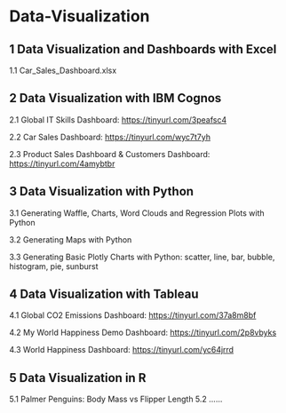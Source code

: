 # Data-Visualization

## 1 Data Visualization and Dashboards with Excel 
   1.1 Car_Sales_Dashboard.xlsx

## 2 Data Visualization with IBM Cognos
   2.1 Global IT Skills Dashboard: https://tinyurl.com/3peafsc4
   
   2.2 Car Sales Dashboard: https://tinyurl.com/wyc7t7yh
   
   2.3 Product Sales Dashboard & Customers Dashboard: https://tinyurl.com/4amybtbr

## 3 Data Visualization with Python
   3.1 Generating Waffle, Charts, Word Clouds and Regression Plots with Python
   
   3.2 Generating Maps with Python
   
   3.3 Generating  Basic Plotly Charts with Python: scatter, line, bar, bubble, histogram, pie, sunburst
   
## 4 Data Visualization with Tableau
   4.1 Global CO2 Emissions Dashboard: https://tinyurl.com/37a8m8bf
   
   4.2 My World Happiness Demo Dashboard: https://tinyurl.com/2p8vbyks
   
   4.3 World Happiness Dashboard: https://tinyurl.com/yc64jrrd
 
## 5 Data Visualization in R

   5.1 Palmer Penguins: Body Mass vs Flipper Length
   5.2 ......
   
  
